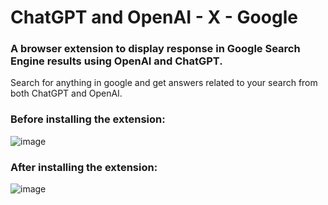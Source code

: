 # ChatGPT and OpenAI - X - Google
### A browser extension to display response in Google Search Engine results using OpenAI and ChatGPT.

Search for anything in google and get answers related to your search from both ChatGPT and OpenAI.

### Before installing the extension:
![image](https://user-images.githubusercontent.com/91727830/212951875-d3f11b16-3c88-4174-90a5-9ac7f7ac7b90.png)

### After installing the extension:
![image](https://user-images.githubusercontent.com/91727830/212952132-cb649ab9-4e43-4f2d-885e-7498fc401b40.png)
